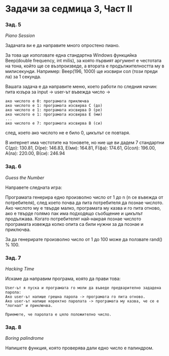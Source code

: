 ﻿# Задачи за седмица 3, Част II
### Зад. 5
*_Piano Session_*

Задачата ви е да направите много опростено пиано.

За това ще използвате една стандартна Windows функцийка Beep(double frequency, int milis),
за която първият аргумент е честотата на тона, който ще се възпроизведе, 
а втората е продължителността му в милисекунди. Например:
Beep(196, 1000) ще изсвири сол (този преди ла) за 1 секунда.

Вашата задача е да направите меню, което работи по следния начин:
пита юзъра за input -> user-ът въвежда число ->
	
	ако числото е 0: програмата приключва
	ако числото е 1: програмата изсвирва C (до)
	ако числото е 1: програмата изсвирва D (ре)
	ако числото е 1: програмата изсвирва E (ми)
	...
	ако числото е 7: програмата изсвирва B (си)
след, което ако числото не е било 0, цикълът се повтаря.

В интернет има честотите на тоновете, но ние ще ви дадем 7 стандартни
C(до): 130.81, D(ре): 146.83,
E(ми): 164.81, F(фа): 174.61,
G(сол): 196.00, A(ла): 220.00,
B(си): 246.94 

### Зад. 6

*_Guess the Number_*

Направете следната игра:

Програмата генерира едно произволно число от 1 до n (n се въвежда от потребителя),
след което почва да пита потребителя да познае числото. Ако числото му е твърде малко, 
програмата му казва и го пита отново, ако е твърде голямо пак има подходящо съобщение
и цикълът продължава. Когато потребителят най-накрая познае числото програмата извежда
колко опита са били нужни за да познае и приключва.

За да генерирате произволно число от 1 до 100 може да ползвате rand() % 100.



### Зад. 7

*_Hacking Time_*

Искаме да направим програма, която да прави това:

	User-ът я пуска и програмата го моли да въведе предварително зададена парола:
	Ако user-ът напише грешна парола -> програмата го пита отново.
	Ако user-ът напише коректно паролата -> програмата му казва, че се е "логнал" и приключва.

	Приемете, че паролата е цяло положително число.


### Зад. 8

*_Boring palindrome_*

Напишете функция, която проверява дали едно число е палиндром.
